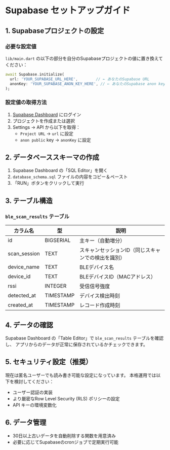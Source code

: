 # Supabase セットアップガイド

## 1. Supabaseプロジェクトの設定

### 必要な設定値
`lib/main.dart` の以下の部分を自分のSupabaseプロジェクトの値に置き換えてください：

```dart
await Supabase.initialize(
  url: 'YOUR_SUPABASE_URL_HERE',        // ← あなたのSupabase URL
  anonKey: 'YOUR_SUPABASE_ANON_KEY_HERE', // ← あなたのSupabase anon key
);
```

### 設定値の取得方法
1. [Supabase Dashboard](https://app.supabase.com) にログイン
2. プロジェクトを作成または選択
3. Settings → API から以下を取得：
   - `Project URL` → `url` に設定
   - `anon public` key → `anonKey` に設定

## 2. データベーススキーマの作成

1. Supabase Dashboard の「SQL Editor」を開く
2. `database_schema.sql` ファイルの内容をコピー＆ペースト
3. 「RUN」ボタンをクリックして実行

## 3. テーブル構造

### `ble_scan_results` テーブル
| カラム名 | 型 | 説明 |
|---------|----|----- |
| id | BIGSERIAL | 主キー（自動増分） |
| scan_session | TEXT | スキャンセッションID（同じスキャンでの検出を識別） |
| device_name | TEXT | BLEデバイス名 |
| device_id | TEXT | BLEデバイスID（MACアドレス） |
| rssi | INTEGER | 受信信号強度 |
| detected_at | TIMESTAMP | デバイス検出時刻 |
| created_at | TIMESTAMP | レコード作成時刻 |

## 4. データの確認

Supabase Dashboard の「Table Editor」で `ble_scan_results` テーブルを確認し、
アプリからのデータが正常に保存されているかチェックできます。

## 5. セキュリティ設定（推奨）

現在は匿名ユーザーでも読み書き可能な設定になっています。
本格運用では以下を検討してください：

- ユーザー認証の実装
- より厳密なRow Level Security (RLS) ポリシーの設定
- API キーの環境変数化

## 6. データ管理

- 30日以上古いデータを自動削除する関数を用意済み
- 必要に応じてSupabaseのcronジョブで定期実行可能